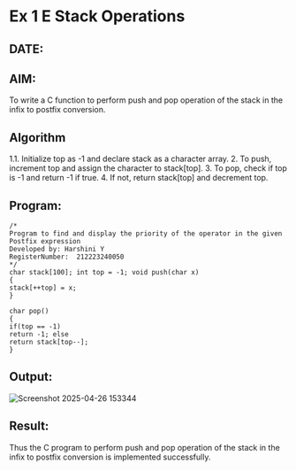 # Ex 1 E Stack Operations
## DATE:
## AIM:
To write a C function to perform push and pop operation of the stack in the infix to postfix conversion.

## Algorithm
1.1.	Initialize top as -1 and declare stack as a character array.
2.	To push, increment top and assign the character to stack[top].
3.	To pop, check if top is -1 and return -1 if true.
4.	If not, return stack[top] and decrement top.

## Program:
```
/*
Program to find and display the priority of the operator in the given Postfix expression
Developed by: Harshini Y
RegisterNumber:  212223240050
*/
char stack[100]; int top = -1; void push(char x)
{
stack[++top] = x;
}

char pop()
{
if(top == -1)
return -1; else
return stack[top--];
}

```

## Output:

![Screenshot 2025-04-26 153344](https://github.com/user-attachments/assets/1657b49f-0bd6-425e-bdc5-49a4113e5685)


## Result:
Thus the C program to perform push and pop operation of the stack in the infix to postfix conversion is implemented successfully.
